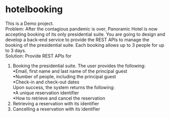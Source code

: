 # hotelbooking

This is a Demo project.<br/>
Problem:
After the contagious pandemic is over, Panoramic Hotel is now accepting booking of its only
presidential suite. You are going to design and develop a back-end service to provide the REST APIs to
manage the booking of the presidential suite. Each booking allows up to 3 people for up to 3 days. <br/>
Solution: Provide REST APIs for
1. Booking the presidential suite. The user provides the following:
  <br/> •Email, first name and last name of the principal guest
  <br/> •Number of people, including the principal guest
  <br/> •Check-in and check-out dates
<br/>Upon success, the system returns the following:
  <br/> •A unique reservation identifier
  <br/> •How to retrieve and cancel the reservation
2. Retrieving a reservation with its identifier
3. Cancelling a reservation with its identifier
